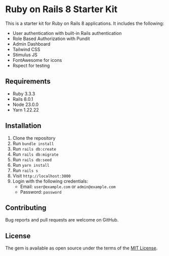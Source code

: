 # Ruby on Rails 8 Starter Kit

This is a starter kit for Ruby on Rails 8 applications. It includes the following:

- User authentication with built-in Rails authentication
- Role Based Authorization with Pundit
- Admin Dashboard
- Tailwind CSS
- Stimulus JS
- FontAwesome for icons
- Rspect for testing

## Requirements

- Ruby 3.3.3
- Rails 8.0.1
- Node 23.0.0
- Yarn 1.22.22

## Installation

1. Clone the repository
2. Run `bundle install`
3. Run `rails db:create`
4. Run `rails db:migrate`
5. Run `rails db:seed`
6. Run `yarn install`
7. Run `rails s`
8. Visit `http://localhost:3000`
9. Login with the following credentials:
    - Email: `user@example.com` or `admin@example.com`
    - Password: `password`

## Contributing

Bug reports and pull requests are welcome on GitHub.

## License

The gem is available as open source under the terms of the [MIT License](https://opensource.org/licenses/MIT).

